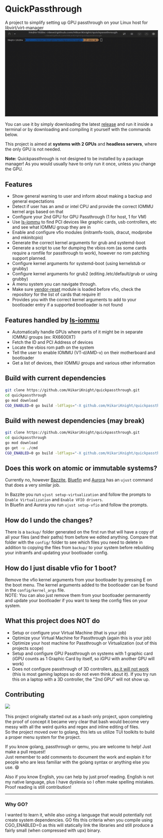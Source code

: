 # QuickPassthrough

A project to simplify setting up GPU passthrough on your Linux host for libvirt/virt-manager
![Quickpassthrough Preview GIF](https://raw.githubusercontent.com/HikariKnight/quickpassthrough/main/quickpassthrough_preview.gif)

You can use it by simply downloading the latest [release](https://github.com/HikariKnight/quickpassthrough/releases/) and run it inside a terminal or by downloading and compiling it yourself with the commands below.

This project is aimed at **systems with 2 GPUs** and **headless servers**, where the only GPU is not needed.

**Note:** Quickpassthrough is not designed to be installed by a package manager! As you would usually have to only run it once, unless you change the GPU.

## Features
* Show general warning to user and inform about making a backup and general expectations
* Detect if user has an amd or intel CPU and provide the correct IOMMU kernel args based on that
* Configure your 2nd GPU for GPU Passthrough (1 for host, 1 for VM)
* Use [ls-iommu](https://github.com/HikariKnight/ls-iommu) to find PCI devices like graphic cards, usb controllers, etc and see what IOMMU group they are in
* Enable and configure vfio modules (initramfs-tools, dracut, modprobe and mkinitcpio)
* Generate the correct kernel arguments for grub and systemd-boot
* Generate a script to use for dumping the vbios rom (as some cards require a romfile for passthrough to work), however no rom patching support planned.
* Configure kernel arguments for systemd-boot (using kernelstub or grubby)
* Configure kernel arguments for grub2 (editing /etc/default/grub or using grubby)
* A menu system you can navigate through.
* Make sure [vendor-reset](https://github.com/gnif/vendor-reset) module is loaded before vfio, check the repository for the list of cards that require it!
* Provides you with the correct kernel arguments to add to your bootloader entry if a supported bootloader is not found

## Features handled by [ls-iommu](https://github.com/HikariKnight/ls-iommu)
* Automatically handle GPUs where parts of it might be in separate IOMMU groups (ex: RX6600XT)
* Fetch the ID and PCI Address of devices
* Locate the vbios rom path on the system
* Tell the user to enable IOMMU (VT-d/AMD-v) on their motherboard and bootloader
* Get a list of devices, their IOMMU groups and various other information

## Build with current dependencies
```bash
git clone https://github.com/HikariKnight/quickpassthrough.git
cd quickpassthrough
go mod download
CGO_ENABLED=0 go build -ldflags="-X github.com/HikariKnight/quickpassthrough/internal/version.Version=$(git rev-parse --short HEAD)" -o quickpassthrough cmd/main.go
```

## Build with newest dependencies (may break)
```bash
git clone https://github.com/HikariKnight/quickpassthrough.git
cd quickpassthrough
go mod download
go get -u ./cmd
CGO_ENABLED=0 go build -ldflags="-X github.com/HikariKnight/quickpassthrough/internal/version.Version=$(git rev-parse --short HEAD)" -o quickpassthrough cmd/main.go
```

## Does this work on atomic or immutable systems?
Currently no, however [Bazzite](https://bazzite.gg), [Bluefin](https://projectbluefin.io) and [Aurora](https://getaurora.dev) has an `ujust` command that does a very similar job.

In Bazzite you run `ujust setup-virtualization` and follow the prompts to `Enable Virtualization` and `Enable VFIO drivers`.<br>
In Bluefin and Aurora you run `ujust setup-vfio` and follow the prompts.

## How do I undo the changes?
There is a `backup/` folder generated on the first run that will have a copy of all your files (and their paths) from before we edited anything.
Compare that folder with the `config/` folder to see which files you need to delete in addition to copying the files from `backup/` to your system before rebuilding your initramfs and updating your bootloader config.

## How do I just disable vfio for 1 boot?
Remove the vfio kernel arguments from your bootloader by pressing E on the boot menu. The kernel arguments added to the bootloader can be found in the `config/kernel_args` file. <br>
NOTE: You can also just remove them from your bootloader permanently and update your bootloader if you want to keep the config files on your system.

## What this project does NOT do
* Setup or configure your Virtual Machine (that is your job)
* Optimize your Virtual Machine for Passthrough (again this is your job)
* Optimize your host machine for Passthrough or Virtualization (out of this projects scope)
* Setup and configure GPU Passthrough on systems with 1 graphic card (iGPU counts as 1 Graphic Card by itself, so iGPU with another GPU will work)
* Does not configure passthrough of 3D controllers, [as it will not work](https://lantian.pub/en/article/modify-computer/laptop-intel-nvidia-optimus-passthrough.lantian/) (this is most gaming laptops so do not even think about it). If you try run this on a laptop with a 3D controller, the "2nd GPU" will not show up.

## Contributing
<img src="https://user-images.githubusercontent.com/2557889/156038229-4e70352f-9182-4474-8e32-d14d3ad67566.png" width="250px">

This project originally started out as a bash only project, upon completing the proof of concept it became very clear that bash would become very messy with all the weird quirks and regex and inline editing of files. <br>
So the project moved over to golang, this lets us utilize TUI toolkits to build a proper menu system for the project. <br>

If you know golang, passthrough or qemu, you are welcome to help! Just make a pull request!<br>
Just remember to add comments to document the work and explain it for people who are less familiar with the golang syntax or anything else you use. 😄

Also if you know English, you can help by just proof reading. English is not my native language, plus I have dyslexia so I often make spelling mistakes.
Proof reading is still contribution!

----

### Why GO?

I wanted to learn it, while also using a language that would potentially not create system dependencies. GO fits this criteria when you compile using CGO_ENABLED=0 as this will statically link the libraries and still produce a fairly small (when compressed with upx) binary.
